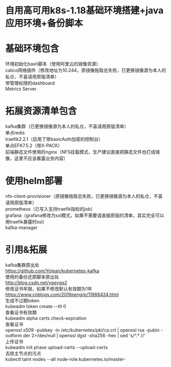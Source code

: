 # 自用高可用k8s-1.18基础环境搭建+java应用环境+备份脚本
# 基础环境包含
环境初始化bash脚本（使用阿里云的镜像资源）\
calico网络插件（修改地址为10.244，原镜像拖取总失败，已更换镜像源为本人的私仓，不喜请用原版清单）\
带管理权限的dashboard \
Metrics Server
# 拓展资源清单包含
kafka集群（已更换镜像源为本人的私仓，不喜请用原版清单） \
单点redis\
traefik2.2.1（启用了带basicAuth加密的控制台）\
单点EFK7.5.2（带X-PACK）\
前端静态文件使用的nginx（NFS挂载模式，生产建议直接把静态文件也打成镜像，这里不应该暴露业务内容）
# 使用helm部署
nfs-client-provisioner（原镜像拖取总失败，已更换镜像源为本人的私仓，不喜请用原版清单） \
prometheus（已写入支持traefik指标的job）\
grafana（grafana修改为ssl模式，如果不需要请直接原版的清单，其实完全可以用traefik暴露时ssl）\
kafka-manager

# 引用&拓展
kafka集群原出处 \
https://github.com/Yolean/kubernetes-kafka \
使用的备份还原脚本原出处 \
http://blog.csdn.net/ygqygq2 \
修改证书年限，如果不修改默认有效期为1年 \
https://www.cnblogs.com/2019peng/p/11988424.html \
生成不过期token \
kubeadm token create --ttl 0 \
查看证书有效期 \
kubeadm alpha certs check-expiration \
查看证书 \
openssl x509 -pubkey -in /etc/kubernetes/pki/ca.crt | openssl rsa -pubin -outform der 2>/dev/null | openssl dgst -sha256 -hex | sed 's/^.* //' \
上传证书 \
kubeadm init phase upload-certs --upload-certs \
去除主节点的污点 \
kubectl taint nodes --all node-role.kubernetes.io/master-
